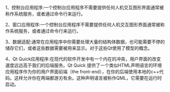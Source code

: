 1、控制台应用程序:一个控制台应用程序不需要提供任何人机交互图形界面通常被称作系统服务，或者通过命令行来运行。

2、窗口应用程序:一个控制台应用程序不需要提供任何人机交互图形界面通常被称作系统服务，或者通过命令行来运行。

3、数据适配:通常在应用程序中你需要处理大量的结构体数据，也可能需要不停的储存它们，或者这些数据需要被用来显示。对于这些Qt使用了模型的概念。

4、Qt Quick应用程序:在现代的软件开发中有一个内在的冲突，用户界面的改变速度远远高于我们的后端服务。Qt Quick 提供了一个类似HTML声明语言的环境应用程序作为你的用户界面前端（the front-end），在你的后端使用本地的c++代码。这样允许你在两端都游刃有余。这种声明语言被称作QML，它需要在运行时启动。